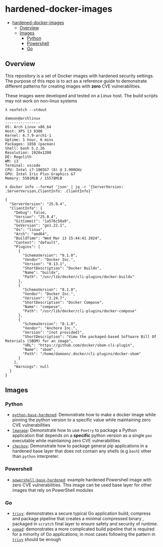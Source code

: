 # hardened-docker-images

- [hardened-docker-images](#hardened-docker-images)
  - [Overview](#overview)
  - [Images](#images)
    - [Python](#python)
    - [Powershell](#powershell)
    - [Go](#go)

## Overview

This repository is a set of Docker images with hardened security settings. The
purpose of this repo is to act as a reference guide to demonstrate different
patterns for creating images with **zero** CVE vulnerabilities.

These images were developed and tested on a Linux host. The build scripts may
not work on non-linux systems

```console
λ neofetch --stdout

damoon@archlinux
----------------
OS: Arch Linux x86_64
Host: XPS 13 9300
Kernel: 6.7.9-arch1-1
Uptime: 1 hour, 6 mins
Packages: 1858 (pacman)
Shell: bash 5.2.26
Resolution: 1920x1200
DE: Regolith
WM: i3
Terminal: vscode
CPU: Intel i7-1065G7 (8) @ 3.900GHz
GPU: Intel Iris Plus Graphics G7
Memory: 5581MiB / 15578MiB

λ docker info --format 'json' | jq -r '{ServerVersion: .ServerVersion,ClientInfo: .ClientInfo}'

{
  "ServerVersion": "25.0.4",
  "ClientInfo": {
    "Debug": false,
    "Version": "25.0.4",
    "GitCommit": "1a576c50a9",
    "GoVersion": "go1.22.1",
    "Os": "linux",
    "Arch": "amd64",
    "BuildTime": "Wed Mar 13 15:44:41 2024",
    "Context": "default",
    "Plugins": [
      {
        "SchemaVersion": "0.1.0",
        "Vendor": "Docker Inc.",
        "Version": "0.13.1",
        "ShortDescription": "Docker Buildx",
        "Name": "buildx",
        "Path": "/usr/lib/docker/cli-plugins/docker-buildx"
      },
      {
        "SchemaVersion": "0.1.0",
        "Vendor": "Docker Inc.",
        "Version": "2.24.7",
        "ShortDescription": "Docker Compose",
        "Name": "compose",
        "Path": "/usr/lib/docker/cli-plugins/docker-compose"
      },
      {
        "SchemaVersion": "0.1.0",
        "Vendor": "Anchore Inc.",
        "Version": "[not provided]",
        "ShortDescription": "View the packaged-based Software Bill Of Materials (SBOM) for an image",
        "URL": "https://github.com/docker/sbom-cli-plugin",
        "Name": "sbom",
        "Path": "/home/damoon/.docker/cli-plugins/docker-sbom"
      }
    ],
    "Warnings": null
  }
}
```

## Images

### Python

- [`python-base-hardened`](./python-base-hardened/README.md): Demonstrate how
  to make a docker image while pinning the python version to a specific value
  while maintaining zero CVE vulnerabilities
- [`lmanage`](./lmanage/README.md): Demonstrate how to use `Poetry` to package
  a Python application that depends on a **specific** python version as a
  single `pex` executable while maintaining zero CVE vulnerabilities
- [`checkov`](./checkov/README.md): Demonstrate how to package general pip
  applications in a hardened base layer that does not contain any shells (e.g
  `bash`) other than `python` interpreter.

### Powershell

- [`powershell-base-hardened`](./powershell-base-hardened/README.md): example
  hardened Powershell image with zero CVE vulnerabilities. This image can be
  used base layer for other images that rely on PowerShell modules

### Go

- [`trivy`](./trivy/README.md): demonstrates a secure typical Go application
  build, compress and package pipeline that creates a minimal compressed binary
  , packaged in `scratch` final layer to ensure safety and security of runtime.
- [`nomad`](./nomad/README.md): demonstrates a more complicated build pipeline
  that is required for a minority of Go applications; in most cases following
  the pattern in [`trivy`](./trivy/README.md) should be enough

